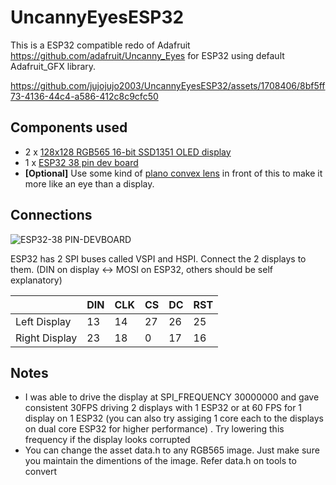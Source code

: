 # UncannyEyesESP32
This is a ESP32 compatible redo of Adafruit https://github.com/adafruit/Uncanny_Eyes  for  ESP32 using default Adafruit_GFX library. 


https://github.com/jujojujo2003/UncannyEyesESP32/assets/1708406/8bf5ff73-4136-44c4-a586-412c8c9cfc50


## Components used
* 2 x [128x128 RGB565 16-bit SSD1351 OLED display](https://www.amazon.com/1-5inch-Interface-Raspberry-Examples-Provided/dp/B07D9NVJPZ)
* 1 x [ESP32  38 pin dev board](https://www.amazon.com/KeeYees-Development-Bluetooth-Microcontroller-ESP-WROOM-32/dp/B07QCP2451/)
* **[Optional]** Use some kind of [plano convex lens](https://www.amazon.com/gp/product/B00V54BM2A/) in front of this to make it more like an eye than a display.

## Connections
![ESP32-38 PIN-DEVBOARD](https://github.com/jujojujo2003/UncannyEyesESP32/assets/1708406/2afbed5b-3aef-428f-9cb9-6e508460cc97)

ESP32 has 2 SPI buses called VSPI and HSPI. Connect the 2  displays to them. (DIN on display <-> MOSI on ESP32, others should be self explanatory) 

|   | DIN | CLK  | CS | DC | RST  |
| ------------- | ------------- | ------------- | ------------- | ------------- | ------------- |
| Left Display | 13 | 14  | 27 | 26  | 25|
| Right Display | 23 | 18  | 0 | 17  | 16|

## Notes
* I was able to drive the display  at SPI_FREQUENCY 30000000 and  gave consistent 30FPS driving 2 displays with 1 ESP32 or at 60 FPS for 1 display on 1 ESP32 (you can also try assiging 1 core each to the displays on dual core ESP32 for higher performance) . Try lowering this frequency if the display looks corrupted
* You can change the asset data.h to any RGB565 image. Just make sure you maintain the dimentions of the image. Refer data.h on tools to convert 
